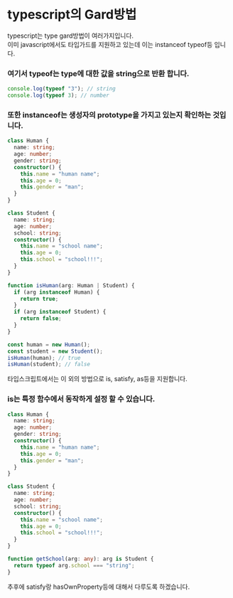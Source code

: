 # typescript의 Gard방법

typescript는 type gard방법이 여러가지입니다.  
이미 javascript에서도 타입가드를 지원하고 있는데 이는 instanceof typeof등 입니다.

### 여기서 typeof는 type에 대한 값을 string으로 반환 합니다.

```ts
console.log(typeof "3"); // string
console.log(typeof 3); // number
```

### 또한 instanceof는 생성자의 prototype을 가지고 있는지 확인하는 것입니다.

```ts
class Human {
  name: string;
  age: number;
  gender: string;
  constructor() {
    this.name = "human name";
    this.age = 0;
    this.gender = "man";
  }
}

class Student {
  name: string;
  age: number;
  school: string;
  constructor() {
    this.name = "school name";
    this.age = 0;
    this.school = "school!!!";
  }
}

function isHuman(arg: Human | Student) {
  if (arg instanceof Human) {
    return true;
  }
  if (arg instanceof Student) {
    return false;
  }
}

const human = new Human();
const student = new Student();
isHuman(human); // true
isHuman(student); // false
```

타입스크립트에서는 이 외의 방법으로 is, satisfy, as등을 지원합니다.

### is는 특정 함수에서 동작하게 설정 할 수 있습니다.

```ts
class Human {
  name: string;
  age: number;
  gender: string;
  constructor() {
    this.name = "human name";
    this.age = 0;
    this.gender = "man";
  }
}

class Student {
  name: string;
  age: number;
  school: string;
  constructor() {
    this.name = "school name";
    this.age = 0;
    this.school = "school!!!";
  }
}

function getSchool(arg: any): arg is Student {
  return typeof arg.school === "string";
}
```

추후에 satisfy랑 hasOwnProperty등에 대해서 다루도록 하겠습니다.
